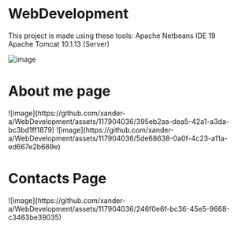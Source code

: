 # WebDevelopment

This project is made using these tools:
Apache Netbeans IDE 19  
Apache Tomcat 10.1.13 (Server)


![image](https://github.com/xander-a/WebDevelopment/assets/117904036/517356d3-dcbd-432f-a442-77be83fc8a90)

<h1>About me page</h1>
![image](https://github.com/xander-a/WebDevelopment/assets/117904036/395eb2aa-dea5-42a1-a3da-bc3bd1ff1879)
![image](https://github.com/xander-a/WebDevelopment/assets/117904036/5de68638-0a0f-4c23-a11a-ed667e2b669e)

<h1>Contacts Page</h1>
![image](https://github.com/xander-a/WebDevelopment/assets/117904036/246f0e6f-bc36-45e5-9668-c3463be39035)

